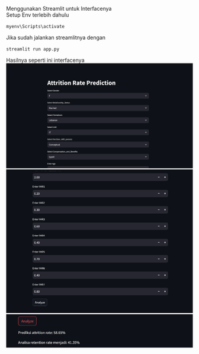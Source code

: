 Menggunakan Streamlit untuk Interfacenya <br>
Setup Env terlebih dahulu <br>
```
myenv\Scripts\activate
```

Jika sudah jalankan streamlitnya dengan
```
streamlit run app.py
```

Hasilnya seperti ini interfacenya
<img src="img/awal1.png">
<img src="img/awal2.png">
<img src="img/outputen.png">